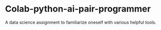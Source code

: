 # Colab-python-ai-pair-programmer

A data science assignment to familiarize oneself with various helpful tools.
